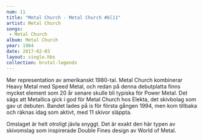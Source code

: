 ```yaml
---
num: 11
title: "Metal Church - Metal Church #bl11"
artist: Metal Church
songs: 
 - Metal Church
album: Metal Church
year: 1984
date: 2017-02-03
layout: single.hbs
collection: brutal-legends
---
```

Mer representation av amerikanskt 1980-tal. Metal Church kombinerar Heavy Metal med Speed Metal, och redan på denna debutplatta finns mycket element som 20 år senare skulle bli typiska för Power Metal. Det sägs att Metallica gick i god för Metal Church hos Elekta, det skivbolag som gav ut debuten. Bandet lades på is för första gången 1994, men kom tillbaka och räknas idag som aktivt, med 11 skivor släppta.

Omslaget är helt otroligt jävla snyggt. Det är exakt den här typen av skivomslag som inspirerade Double Fines design av World of Metal.
